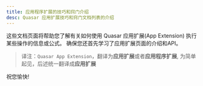 ```yaml
---
title: 应用程序扩展的技巧和窍门介绍
desc: Quasar 应用扩展技巧和窍门文档列表的介绍
---
```


这些文档页面将帮助您了解有关如何使用 Quasar 应用扩展(App Extension) 执行某些操作的信息或公式。
确保您还首先学习了应用扩展页面的介绍和API。

> 译注：`Quasar App Extension`，翻译为**应用扩展**或者**应用程序扩展**, 为简单起见，后述统一翻译成**应用扩展**

祝您愉快!
